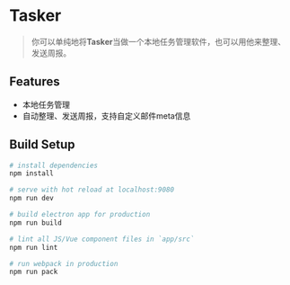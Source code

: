# Tasker

> 你可以单纯地将**Tasker**当做一个本地任务管理软件，也可以用他来整理、发送周报。

## Features

* 本地任务管理
* 自动整理、发送周报，支持自定义邮件meta信息

## Build Setup

``` bash
# install dependencies
npm install

# serve with hot reload at localhost:9080
npm run dev

# build electron app for production
npm run build

# lint all JS/Vue component files in `app/src`
npm run lint

# run webpack in production
npm run pack
```
